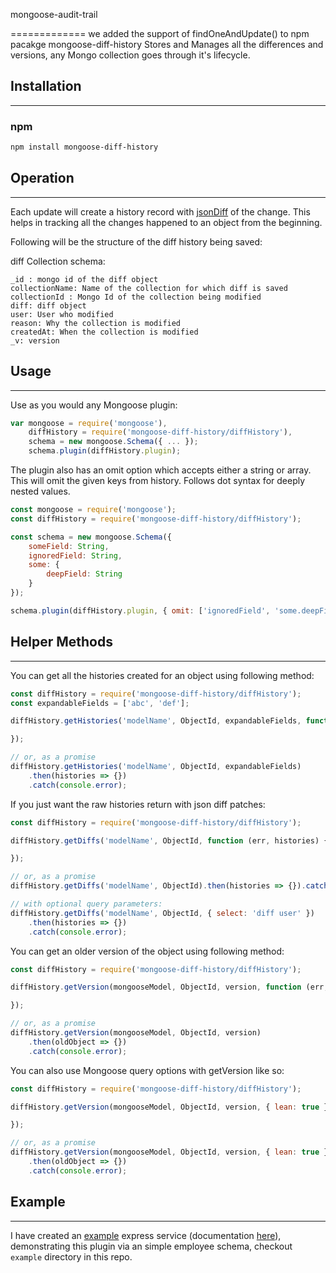 mongoose-audit-trail

=============
we added the support of findOneAndUpdate() to npm pacakge mongoose-diff-history 
Stores and Manages all the differences and versions, any Mongo collection goes through it's lifecycle.

## Installation
---------------
### npm
``` sh
npm install mongoose-diff-history
```

## Operation
---------------
Each update will create a history record with [jsonDiff](https://github.com/benjamine/jsondiffpatch) of the change. This helps in tracking all the changes happened to an object from the beginning.

Following will be the structure of the diff history being saved:


diff Collection schema:

```
_id : mongo id of the diff object
collectionName: Name of the collection for which diff is saved
collectionId : Mongo Id of the collection being modified
diff: diff object
user: User who modified
reason: Why the collection is modified
createdAt: When the collection is modified
_v: version
```

## Usage
---------------
Use as you would any Mongoose plugin:

```js
var mongoose = require('mongoose'),
    diffHistory = require('mongoose-diff-history/diffHistory'),
    schema = new mongoose.Schema({ ... });
    schema.plugin(diffHistory.plugin);
```

The plugin also has an omit option which accepts either a string or array. This will omit the given
keys from history. Follows dot syntax for deeply nested values.

```js
const mongoose = require('mongoose');
const diffHistory = require('mongoose-diff-history/diffHistory');

const schema = new mongoose.Schema({
    someField: String,
    ignoredField: String,
    some: {
        deepField: String
    }
});

schema.plugin(diffHistory.plugin, { omit: ['ignoredField', 'some.deepField'] });
```

## Helper Methods
---------------
You can get all the histories created for an object using following method:

```js
const diffHistory = require('mongoose-diff-history/diffHistory');
const expandableFields = ['abc', 'def'];

diffHistory.getHistories('modelName', ObjectId, expandableFields, function (err, histories) {

});

// or, as a promise
diffHistory.getHistories('modelName', ObjectId, expandableFields)
    .then(histories => {})
    .catch(console.error);
```

If you just want the raw histories return with json diff patches:

```js
const diffHistory = require('mongoose-diff-history/diffHistory');

diffHistory.getDiffs('modelName', ObjectId, function (err, histories) {

});

// or, as a promise
diffHistory.getDiffs('modelName', ObjectId).then(histories => {}).catch(console.error);

// with optional query parameters:
diffHistory.getDiffs('modelName', ObjectId, { select: 'diff user' })
    .then(histories => {})
    .catch(console.error);
```

You can get an older version of the object using following method:
```js
const diffHistory = require('mongoose-diff-history/diffHistory');

diffHistory.getVersion(mongooseModel, ObjectId, version, function (err, oldObject) {

});

// or, as a promise
diffHistory.getVersion(mongooseModel, ObjectId, version)
    .then(oldObject => {})
    .catch(console.error);
```

You can also use Mongoose query options with getVersion like so:
```js
const diffHistory = require('mongoose-diff-history/diffHistory');

diffHistory.getVersion(mongooseModel, ObjectId, version, { lean: true }, function (err, oldObject) {

});

// or, as a promise
diffHistory.getVersion(mongooseModel, ObjectId, version, { lean: true })
    .then(oldObject => {})
    .catch(console.error);
```



## Example
---------------
I have created an [example](https://github.com/mimani/mongoose-diff-history/tree/master/example) express service (documentation [here](https://github.com/mimani/mongoose-diff-history/blob/master/example/README.md)), demonstrating this plugin via an simple employee schema, checkout `example` directory in this repo.
